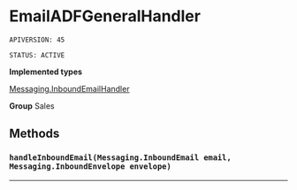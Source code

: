 # EmailADFGeneralHandler

`APIVERSION: 45`

`STATUS: ACTIVE`



**Implemented types**

[Messaging.InboundEmailHandler](Messaging.InboundEmailHandler)


**Group** Sales

## Methods
### `handleInboundEmail(Messaging.InboundEmail email, Messaging.InboundEnvelope envelope)`
---
